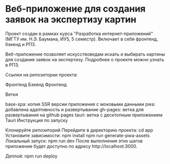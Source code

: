 # Веб-приложение для создания заявок на экспертизу картин

Проект создан в рамках курса "Разработка интернет-приложений" (МГТУ им. Н.Э. Баумана, ИУ5, 5 семестр). Включает в себя фронтенд, бэкенд и РПЗ.

Веб-приложение позволяет искусствоведам искать и выбирать картины для создания заявок на экспертизу. Подробнее о проекте можно узнать в РПЗ.

Ссылки на репозитории проекта:

Фронтенд
Бэкенд
Фронтенд

Ветки

base-spa: копия SSR версии приложения с моковыми данными
pwa: добавлена адаптивность и развертывание
gh-pages: ветка для развертывания на github pages
tauri: ветка с десктопным приложением Tauri
Инструкция по запуску

Клонируйте репозиторий
Перейдите в директорию проекта: cd app
Установите зависимости: npm install
npm run generate-pwa-assets
Локальный запуск: npm run dev
После выполнения этих шагов приложение будет доступно по адресу http://localhost:3000.

Деплой: npm run deploy
